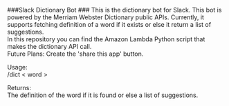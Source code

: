###Slack Dictionary Bot ###
This is the dictionary bot for Slack. This bot is powered by the Merriam Webster Dictionary public APIs. Currently, it supports fetching definition of a word if it exists or else it return a list of suggestions.
<br/> In this repository you can find the Amazon Lambda Python script that makes the dictionary API call. <br/>
Future Plans: Create the 'share this app' button.

Usage:<br/>
/dict < word ><br/>

Returns: <br/>
The definition of the word if it is found or else a list of suggestions.


